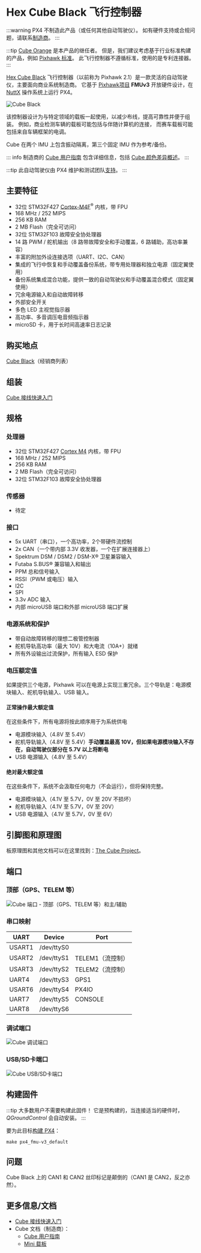 # Hex Cube Black 飞行控制器

:::warning
PX4 不制造此产品（或任何其他自动驾驶仪）。
如有硬件支持或合规问题，请联系[制造商](https://cubepilot.org/#/home)。
:::

:::tip
[Cube Orange](cubepilot_cube_orange.md) 是本产品的继任者。
但是，我们建议考虑基于行业标准构建的产品，例如 [Pixhawk 标准](autopilot_pixhawk_standard.md)。
此飞行控制器不遵循标准，使用的是专利连接器。
:::

[Hex Cube Black](https://docs.cubepilot.org/user-guides/autopilot/the-cube) 飞行控制器（以前称为 Pixhawk 2.1）是一款灵活的自动驾驶仪，主要面向商业系统制造商。
它基于 [Pixhawk项目](https://pixhawk.org/) **FMUv3** 开放硬件设计，在 [NuttX](https://nuttx.apache.org/) 操作系统上运行 PX4。

![Cube Black](../../assets/flight_controller/cube/cube_black_hero.png)

该控制器设计为与特定领域的载板一起使用，以减少布线，提高可靠性并便于组装。
例如，商业检测车辆的载板可能包括与伴随计算机的连接，
而赛车载板可能包括来自车辆框架的电调。

Cube 在两个 IMU 上包含振动隔离，第三个固定 IMU 作为参考/备份。

::: info
制造商的 [Cube 用户指南](https://docs.cubepilot.org/user-guides/autopilot/the-cube) 包含详细信息，包括 [Cube 颜色差异概述](https://docs.cubepilot.org/user-guides/autopilot/the-cube/introduction/specifications)。
:::

:::tip
此自动驾驶仪由 PX4 维护和测试团队[支持](../flight_controller/autopilot_pixhawk_standard.md)。
:::

## 主要特征

- 32位 STM32F427 [Cortex-M4F](https://en.wikipedia.org/wiki/ARM_Cortex-M#Cortex-M4)<sup>&reg;</sup> 内核，带 FPU
- 168 MHz / 252 MIPS
- 256 KB RAM
- 2 MB Flash（完全可访问）
- 32位 STM32F103 故障安全协处理器
- 14 路 PWM / 舵机输出（8 路带故障安全和手动覆盖，6 路辅助，高功率兼容）
- 丰富的附加外设连接选项（UART、I2C、CAN）
- 集成的飞行中恢复和手动覆盖备份系统，带专用处理器和独立电源（固定翼使用）
- 备份系统集成混合功能，提供一致的自动驾驶仪和手动覆盖混合模式（固定翼使用）
- 冗余电源输入和自动故障转移
- 外部安全开关
- 多色 LED 主视觉指示器
- 高功率、多音调压电音频指示器
- microSD 卡，用于长时间高速率日志记录

<a id="stores"></a>

## 购买地点

[Cube Black](https://www.cubepilot.com/#/reseller/list)（经销商列表）

## 组装

[Cube 接线快速入门](../assembly/quick_start_cube.md)

## 规格

### 处理器

- 32位 STM32F427 [Cortex M4](https://en.wikipedia.org/wiki/ARM_Cortex-M#Cortex-M4) 内核，带 FPU
- 168 MHz / 252 MIPS
- 256 KB RAM
- 2 MB Flash（完全可访问）
- 32位 STM32F103 故障安全协处理器

### 传感器

- 待定

### 接口

- 5x UART（串口），一个高功率，2个带硬件流控制
- 2x CAN（一个带内部 3.3V 收发器，一个在扩展连接器上）
- Spektrum DSM / DSM2 / DSM-X® 卫星兼容输入
- Futaba S.BUS® 兼容输入和输出
- PPM 总和信号输入
- RSSI（PWM 或电压）输入
- I2C
- SPI
- 3.3v ADC 输入
- 内部 microUSB 端口和外部 microUSB 端口扩展

### 电源系统和保护

- 带自动故障转移的理想二极管控制器
- 舵机导轨高功率（最大 10V）和大电流（10A+）就绪
- 所有外设输出过流保护，所有输入 ESD 保护

### 电压额定值

如果提供三个电源，Pixhawk 可以在电源上实现三重冗余。三个导轨是：电源模块输入、舵机导轨输入、USB 输入。

#### 正常操作最大额定值

在这些条件下，所有电源将按此顺序用于为系统供电

- 电源模块输入（4.8V 至 5.4V）
- 舵机导轨输入（4.8V 至 5.4V）**手动覆盖最高 10V，但如果电源模块输入不存在，自动驾驶仪部分在 5.7V 以上将断电**
- USB 电源输入（4.8V 至 5.4V）

#### 绝对最大额定值

在这些条件下，系统不会汲取任何电力（不会运行），但将保持完整。

- 电源模块输入（4.1V 至 5.7V，0V 至 20V 不损坏）
- 舵机导轨输入（4.1V 至 5.7V，0V 至 20V）
- USB 电源输入（4.1V 至 5.7V，0V 至 6V）

## 引脚图和原理图

板原理图和其他文档可以在这里找到：[The Cube Project](https://github.com/proficnc/The-Cube)。

## 端口

### 顶部（GPS、TELEM 等）

![Cube 端口 - 顶部（GPS、TELEM 等）和主/辅助](../../assets/flight_controller/cube/cube_ports_top_main.jpg)

<a id="serial_ports"></a>

### 串口映射

| UART   | Device     | Port                  |
| ------ | ---------- | --------------------- |
| USART1 | /dev/ttyS0 | <!-- IO debug? -->    |
| USART2 | /dev/ttyS1 | TELEM1（流控制）       |
| USART3 | /dev/ttyS2 | TELEM2（流控制）       |
| UART4  | /dev/ttyS3 | GPS1                  |
| USART6 | /dev/ttyS4 | PX4IO                 |
| UART7  | /dev/ttyS5 | CONSOLE               |
| UART8  | /dev/ttyS6 | <!-- unknown -->      |

<!-- Note: Got ports using https://github.com/PX4/PX4-user_guide/pull/672#issuecomment-598198434 -->
<!-- This originally said " **TEL4:** /dev/ttyS6 (ttyS4 UART):  **Note** `TEL4` is labeled as `GPS2` on Cube." -->

### 调试端口

![Cube 调试端口](../../assets/flight_controller/cube/cube_ports_debug.jpg)

### USB/SD卡端口

![Cube USB/SD卡端口](../../assets/flight_controller/cube/cube_ports_usb_sdcard.jpg)

## 构建固件

:::tip
大多数用户不需要构建此固件！
它是预构建的，当连接适当的硬件时，_QGroundControl_ 会自动安装。
:::

要为此目标[构建 PX4](../dev_setup/building_px4.md)：

```
make px4_fmu-v3_default
```

## 问题

Cube Black 上的 CAN1 和 CAN2 丝印标记是颠倒的（CAN1 是 CAN2，反之亦然）。

## 更多信息/文档

- [Cube 接线快速入门](../assembly/quick_start_cube.md)
- Cube 文档（制造商）：
  - [Cube 用户指南](https://docs.cubepilot.org/user-guides/autopilot/the-cube)
  - [Mini 载板](https://docs.cubepilot.org/user-guides/carrier-boards/mini-carrier-board)
